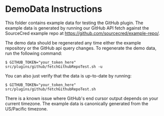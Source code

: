 # DemoData Instructions

This folder contains example data for testing the GitHub plugin. The example
data is generated by running our GitHub API fetch against the SourceCred
example repo at https://github.com/sourcecred/example-repo/.

The demo data should be regenerated any time either the example repository or
the GitHub api query changes. To regenerate the demo data, run the following
command:

```shell
$ GITHUB_TOKEN="your_token_here" src/plugins/github/fetchGithubRepoTest.sh -u
```

You can also just verify that the data is up-to-date by running:
```shell
$ GITHUB_TOKEN="your_token_here" src/plugins/github/fetchGithubRepoTest.sh
```

There is a known issue where GitHub's end cursor output depends on your current
timezone. The example data is canonically generated from the US/Pacific
timezone.
